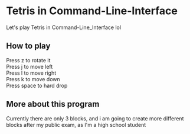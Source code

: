 # Tetris in Command-Line-Interface
Let's play Tetris in Command-Line_Interface lol

## How to play
Press z to rotate it\
Press j to move left\
Press l to move right\
Press k to move down\
Press space to hard drop

## More about this program
Currently there are only 3 blocks, and i am going to create more different blocks after my public exam, as I'm a high school student 